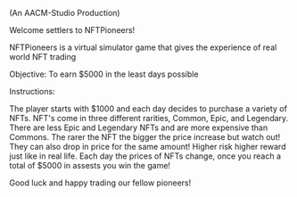 (An AACM-Studio Production)

Welcome settlers to NFTPioneers!

NFTPioneers is a virtual simulator game that gives the experience of real world NFT trading

Objective: To earn $5000 in the least days possible

Instructions:

The player starts with $1000 and each day decides to purchase a variety of NFTs.
NFT's come in three different rarities, Common, Epic, and Legendary.
There are less Epic and Legendary NFTs and are more expensive than Commons.
The rarer the NFT the bigger the price increase but watch out! They can also drop in price for the same amount! Higher risk higher reward just like in real life.
Each day the prices of NFTs change, once you reach a total of $5000 in assests you win the game!

Good luck and happy trading our fellow pioneers!

